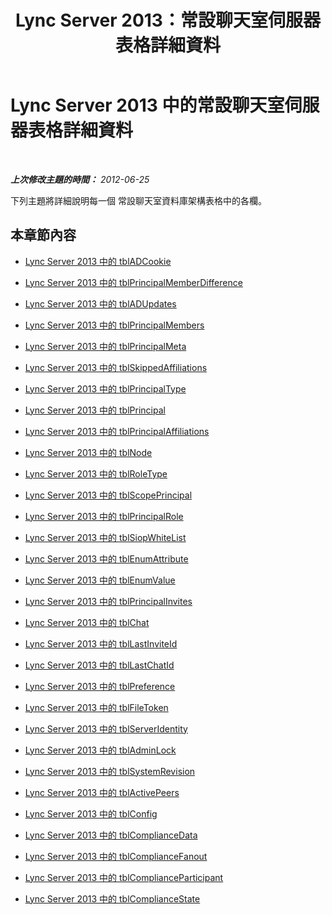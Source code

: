 ﻿---
title: Lync Server 2013：常設聊天室伺服器表格詳細資料
TOCTitle: 常設聊天室伺服器表格詳細資料
ms:assetid: c22d4a76-da50-49de-9038-e0ed7b8e1b58
ms:mtpsurl: https://technet.microsoft.com/zh-tw/library/Gg615034(v=OCS.15)
ms:contentKeyID: 49292211
ms.date: 08/24/2015
mtps_version: v=OCS.15
ms.translationtype: HT
---

# Lync Server 2013 中的常設聊天室伺服器表格詳細資料

 

_**上次修改主題的時間：** 2012-06-25_

下列主題將詳細說明每一個 常設聊天室資料庫架構表格中的各欄。

## 本章節內容

  - [Lync Server 2013 中的 tblADCookie](lync-server-2013-tbladcookie.md)

  - [Lync Server 2013 中的 tblPrincipalMemberDifference](lync-server-2013-tblprincipalmemberdifference.md)

  - [Lync Server 2013 中的 tblADUpdates](lync-server-2013-tbladupdates.md)

  - [Lync Server 2013 中的 tblPrincipalMembers](lync-server-2013-tblprincipalmembers.md)

  - [Lync Server 2013 中的 tblPrincipalMeta](lync-server-2013-tblprincipalmeta.md)

  - [Lync Server 2013 中的 tblSkippedAffiliations](lync-server-2013-tblskippedaffiliations.md)

  - [Lync Server 2013 中的 tblPrincipalType](lync-server-2013-tblprincipaltype.md)

  - [Lync Server 2013 中的 tblPrincipal](lync-server-2013-tblprincipal.md)

  - [Lync Server 2013 中的 tblPrincipalAffiliations](lync-server-2013-tblprincipalaffiliations.md)

  - [Lync Server 2013 中的 tblNode](lync-server-2013-tblnode.md)

  - [Lync Server 2013 中的 tblRoleType](lync-server-2013-tblroletype.md)

  - [Lync Server 2013 中的 tblScopePrincipal](lync-server-2013-tblscopeprincipal.md)

  - [Lync Server 2013 中的 tblPrincipalRole](lync-server-2013-tblprincipalrole.md)

  - [Lync Server 2013 中的 tblSiopWhiteList](lync-server-2013-tblsiopwhitelist.md)

  - [Lync Server 2013 中的 tblEnumAttribute](lync-server-2013-tblenumattribute.md)

  - [Lync Server 2013 中的 tblEnumValue](lync-server-2013-tblenumvalue.md)

  - [Lync Server 2013 中的 tblPrincipalInvites](lync-server-2013-tblprincipalinvites.md)

  - [Lync Server 2013 中的 tblChat](lync-server-2013-tblchat.md)

  - [Lync Server 2013 中的 tblLastInviteId](lync-server-2013-tbllastinviteid.md)

  - [Lync Server 2013 中的 tblLastChatId](lync-server-2013-tbllastchatid.md)

  - [Lync Server 2013 中的 tblPreference](lync-server-2013-tblpreference.md)

  - [Lync Server 2013 中的 tblFileToken](lync-server-2013-tblfiletoken.md)

  - [Lync Server 2013 中的 tblServerIdentity](lync-server-2013-tblserveridentity.md)

  - [Lync Server 2013 中的 tblAdminLock](lync-server-2013-tbladminlock.md)

  - [Lync Server 2013 中的 tblSystemRevision](lync-server-2013-tblsystemrevision.md)

  - [Lync Server 2013 中的 tblActivePeers](lync-server-2013-tblactivepeers.md)

  - [Lync Server 2013 中的 tblConfig](lync-server-2013-tblconfig.md)

  - [Lync Server 2013 中的 tblComplianceData](lync-server-2013-tblcompliancedata.md)

  - [Lync Server 2013 中的 tblComplianceFanout](lync-server-2013-tblcompliancefanout.md)

  - [Lync Server 2013 中的 tblComplianceParticipant](lync-server-2013-tblcomplianceparticipant.md)

  - [Lync Server 2013 中的 tblComplianceState](lync-server-2013-tblcompliancestate.md)

